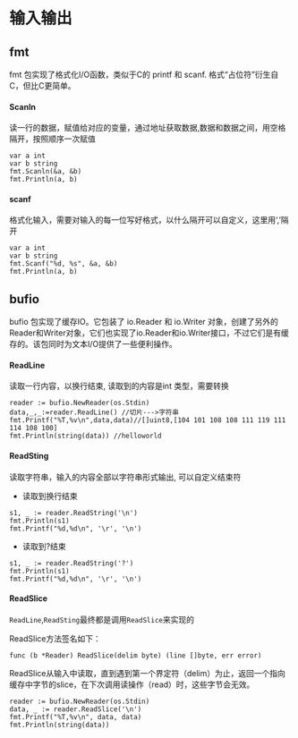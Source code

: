 # 输入输出

## fmt

fmt 包实现了格式化I/O函数，类似于C的 printf 和 scanf. 格式“占位符”衍生自C，但比C更简单。

#### Scanln

读一行的数据，赋值给对应的变量，通过地址获取数据,数据和数据之间，用空格隔开，按照顺序一次赋值

```
var a int
var b string
fmt.Scanln(&a, &b)
fmt.Println(a, b)
```



#### scanf

格式化输入，需要对输入的每一位写好格式，以什么隔开可以自定义，这里用‘,’隔开

```
var a int
var b string
fmt.Scanf("%d, %s", &a, &b)
fmt.Println(a, b)
```

## bufio 

bufio 包实现了缓存IO。它包装了 io.Reader 和 io.Writer 对象，创建了另外的Reader和Writer对象，它们也实现了io.Reader和io.Writer接口，不过它们是有缓存的。该包同时为文本I/O提供了一些便利操作。


#### ReadLine

读取一行内容，以换行结束, 读取到的内容是int 类型，需要转换

```
reader := bufio.NewReader(os.Stdin)
data,_,_:=reader.ReadLine() //切片--->字符串
fmt.Printf("%T,%v\n",data,data)//[]uint8,[104 101 108 108 111 119 111 114 108 100]
fmt.Println(string(data)) //helloworld
```

#### ReadSting

读取字符串，输入的内容全部以字符串形式输出, 可以自定义结束符

* 读取到换行结束

```
s1, _ := reader.ReadString('\n')
fmt.Println(s1)
fmt.Printf("%d,%d\n", '\r', '\n')
```
* 读取到?结束

```
s1, _ := reader.ReadString('?')
fmt.Println(s1)
fmt.Printf("%d,%d\n", '\r', '\n')
```

#### ReadSlice

`ReadLine`,`ReadSting`最终都是调用`ReadSlice`来实现的

ReadSlice方法签名如下：

```
func (b *Reader) ReadSlice(delim byte) (line []byte, err error)
```

ReadSlice从输入中读取，直到遇到第一个界定符（delim）为止，返回一个指向缓存中字节的slice，在下次调用读操作（read）时，这些字节会无效。


```
reader := bufio.NewReader(os.Stdin)
data, _ := reader.ReadSlice('\n')
fmt.Printf("%T,%v\n", data, data)
fmt.Println(string(data))
```


